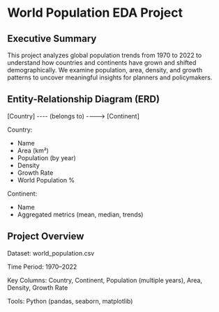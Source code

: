 # World Population EDA Project

## Executive Summary
This project analyzes global population trends from 1970 to 2022 to understand how countries and continents have grown and shifted demographically. We examine population, area, density, and growth patterns to uncover meaningful insights for planners and policymakers.


## Entity-Relationship Diagram (ERD)
[Country] ---- (belongs to) ----> [Continent]

Country:
- Name
- Area (km²)
- Population (by year)
- Density
- Growth Rate
- World Population %

Continent:
- Name
- Aggregated metrics (mean, median, trends)


## Project Overview
Dataset: world_population.csv

Time Period: 1970–2022

Key Columns: Country, Continent, Population (multiple years), Area, Density, Growth Rate

Tools: Python (pandas, seaborn, matplotlib)

